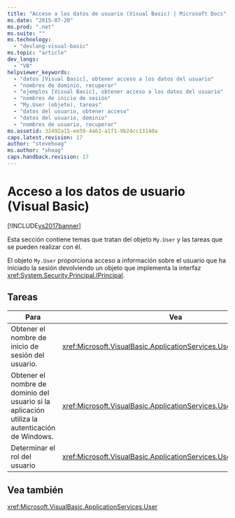```yaml
---
title: "Acceso a los datos de usuario (Visual Basic) | Microsoft Docs"
ms.date: "2015-07-20"
ms.prod: ".net"
ms.suite: ""
ms.technology: 
  - "devlang-visual-basic"
ms.topic: "article"
dev_langs: 
  - "VB"
helpviewer_keywords: 
  - "datos [Visual Basic], obtener acceso a los datos del usuario"
  - "nombres de dominio, recuperar"
  - "ejemplos [Visual Basic], obtener acceso a los datos del usuario"
  - "nombres de inicio de sesión"
  - "My.User (objeto), tareas"
  - "datos del usuario, obtener acceso"
  - "datos del usuario, dominio"
  - "nombres de usuario, recuperar"
ms.assetid: 32492a15-ee59-4a63-a1f1-9b24cc13140a
caps.latest.revision: 17
author: "stevehoag"
ms.author: "shoag"
caps.handback.revision: 17
---
```

# Acceso a los datos de usuario (Visual Basic)
[!INCLUDE[vs2017banner](../../../visual-basic/developing-apps/includes/vs2017banner.md)]

Esta sección contiene temas que tratan del objeto `My.User` y las tareas que se pueden realizar con él.  
  
 El objeto `My.User` proporciona acceso a información sobre el usuario que ha iniciado la sesión devolviendo un objeto que implementa la interfaz <xref:System.Security.Principal.IPrincipal>.  
  
## Tareas  
  
|Para|Vea|  
|----------|---------|  
|Obtener el nombre de inicio de sesión del usuario.|<xref:Microsoft.VisualBasic.ApplicationServices.User.Name%2A>|  
|Obtener el nombre de dominio del usuario si la aplicación utiliza la autenticación de Windows.|<xref:Microsoft.VisualBasic.ApplicationServices.User.CurrentPrincipal>|  
|Determinar el rol del usuario|<xref:Microsoft.VisualBasic.ApplicationServices.User.IsInRole%2A>|  
  
## Vea también  
 <xref:Microsoft.VisualBasic.ApplicationServices.User>